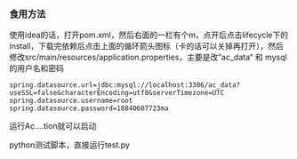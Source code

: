 ### 食用方法

使用idea的话，打开pom.xml，然后右面的一栏有个m，点开后点击lifecycle下的install，下载完依赖后点击上面的循环箭头图标（卡的话可以关掉再打开），然后修改src/main/resources/application.properties，主要是改”ac_data“ 和 mysql的用户名和密码

```
spring.datasource.url=jdbc:mysql://localhost:3306/ac_data?useSSL=false&characterEncoding=utf8&serverTimezone=UTC
spring.datasource.username=root
spring.datasource.password=18840607723ma
```

运行Ac....tion就可以启动

python测试脚本，直接运行test.py